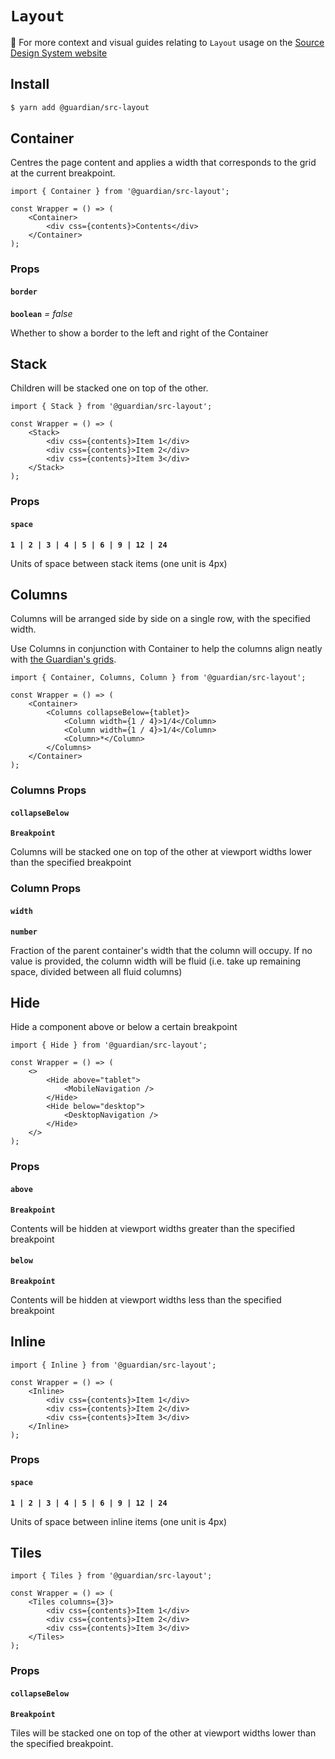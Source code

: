 # `Layout`

📣 For more context and visual guides relating to `Layout` usage on the [Source Design System website](https://www.theguardian.design/2a1e5182b/p/309077-layout-components)

## Install

```sh
$ yarn add @guardian/src-layout
```

## Container

Centres the page content and applies a width that corresponds to the grid at the current breakpoint.

```tsx
import { Container } from '@guardian/src-layout';

const Wrapper = () => (
    <Container>
        <div css={contents}>Contents</div>
    </Container>
);
```

### Props

#### `border`

**`boolean`** _= false_

Whether to show a border to the left and right of the Container

## Stack

Children will be stacked one on top of the other.

```tsx
import { Stack } from '@guardian/src-layout';

const Wrapper = () => (
    <Stack>
        <div css={contents}>Item 1</div>
        <div css={contents}>Item 2</div>
        <div css={contents}>Item 3</div>
    </Stack>
);
```

### Props

#### `space`

**`1 | 2 | 3 | 4 | 5 | 6 | 9 | 12 | 24`**

Units of space between stack items (one unit is 4px)

## Columns

Columns will be arranged side by side on a single row, with the specified width.

Use Columns in conjunction with Container to help the columns align neatly with [the Guardian's grids](https://www.theguardian.design/2a1e5182b/p/41be19-grids).

```tsx
import { Container, Columns, Column } from '@guardian/src-layout';

const Wrapper = () => (
    <Container>
        <Columns collapseBelow={tablet}>
            <Column width={1 / 4}>1/4</Column>
            <Column width={1 / 4}>1/4</Column>
            <Column>*</Column>
        </Columns>
    </Container>
);
```

### Columns Props

#### `collapseBelow`

**`Breakpoint`**

Columns will be stacked one on top of the other at viewport widths lower than the specified breakpoint

### Column Props

#### `width`

**`number`**

Fraction of the parent container's width that the column will occupy. If no value is provided, the column width will be fluid (i.e. take up remaining space, divided between all fluid columns)

## Hide

Hide a component above or below a certain breakpoint

```tsx
import { Hide } from '@guardian/src-layout';

const Wrapper = () => (
    <>
        <Hide above="tablet">
            <MobileNavigation />
        </Hide>
        <Hide below="desktop">
            <DesktopNavigation />
        </Hide>
    </>
);
```

### Props

#### `above`

**`Breakpoint`**

Contents will be hidden at viewport widths greater than the specified breakpoint

#### `below`

**`Breakpoint`**

Contents will be hidden at viewport widths less than the specified breakpoint

## Inline

```tsx
import { Inline } from '@guardian/src-layout';

const Wrapper = () => (
    <Inline>
        <div css={contents}>Item 1</div>
        <div css={contents}>Item 2</div>
        <div css={contents}>Item 3</div>
    </Inline>
);
```

### Props

#### `space`

**`1 | 2 | 3 | 4 | 5 | 6 | 9 | 12 | 24`**

Units of space between inline items (one unit is 4px)

## Tiles

```tsx
import { Tiles } from '@guardian/src-layout';

const Wrapper = () => (
    <Tiles columns={3}>
        <div css={contents}>Item 1</div>
        <div css={contents}>Item 2</div>
        <div css={contents}>Item 3</div>
    </Tiles>
);
```

### Props

#### `collapseBelow`

**`Breakpoint`**

Tiles will be stacked one on top of the other at viewport widths lower than the specified breakpoint.
